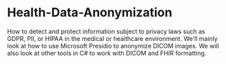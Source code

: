 # Health-Data-Anonymization
How to detect and protect information subject to privacy laws such as GDPR, PII, or HIPAA in the medical or healthcare environment. We'll mainly look at how to use Microsoft Presidio to anonymize DICOM images. We will also look at other tools in C# to work with DICOM and FHIR formatting.

